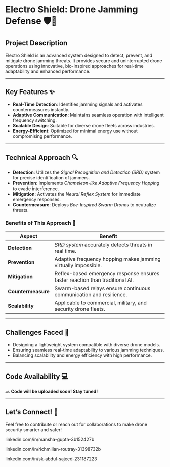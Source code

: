 # Electro Shield: Drone Jamming Defense 🛡️🚁  

## Project Description  
Electro Shield is an advanced system designed to detect, prevent, and mitigate drone jamming threats. It provides secure and uninterrupted drone operations using innovative, bio-inspired approaches for real-time adaptability and enhanced performance.  

---

## Key Features ✨  
- **Real-Time Detection**: Identifies jamming signals and activates countermeasures instantly.  
- **Adaptive Communication**: Maintains seamless operation with intelligent frequency switching.  
- **Scalable Design**: Suitable for diverse drone fleets across industries.  
- **Energy-Efficient**: Optimized for minimal energy use without compromising performance.  

---

## Technical Approach 🔍  
- **Detection**: Utilizes the *Signal Recognition and Detection (SRD)* system for precise identification of jammers.  
- **Prevention**: Implements *Chameleon-like Adaptive Frequency Hopping* to evade interference.  
- **Mitigation**: Activates the *Neural Reflex System* for immediate emergency responses.  
- **Countermeasure**: Deploys *Bee-Inspired Swarm Drones* to neutralize threats.  

### Benefits of This Approach 🌟  

| **Aspect**          | **Benefit**                                                                 |
|----------------------|-----------------------------------------------------------------------------|
| **Detection**        | *SRD system* accurately detects threats in real time.                      |
| **Prevention**       | Adaptive frequency hopping makes jamming virtually impossible.             |
| **Mitigation**       | Reflex-based emergency response ensures faster reaction than traditional AI.|
| **Countermeasure**   | Swarm-based relays ensure continuous communication and resilience.          |
| **Scalability**      | Applicable to commercial, military, and security drone fleets.             |  

---

## Challenges Faced 🚧  
- Designing a lightweight system compatible with diverse drone models.  
- Ensuring seamless real-time adaptability to various jamming techniques.  
- Balancing scalability and energy efficiency with high performance.  

---

## Code Availability 💻  
🔜 **Code will be uploaded soon! Stay tuned!**  

---  

## Let’s Connect! 🤝  
Feel free to contribute or reach out for collaborations to make drone security smarter and safer!  

linkedin.com/in/mansha-gupta-3b152427b

linkedin.com/in/richmillan-routray-31398732b

linkedin.com/in/sk-abdul-sajeed-231187223
